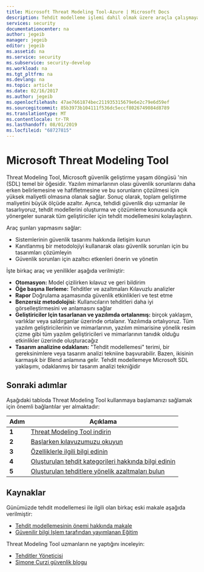 ```yaml
---
title: Microsoft Threat Modeling Tool-Azure | Microsoft Docs
description: Tehdit modelleme işlemi dahil olmak üzere araçla çalışmaya başlama hakkında bilgi içeren Microsoft Threat Modeling Tool ana sayfası
services: security
documentationcenter: na
author: jegeib
manager: jegeib
editor: jegeib
ms.assetid: na
ms.service: security
ms.subservice: security-develop
ms.workload: na
ms.tgt_pltfrm: na
ms.devlang: na
ms.topic: article
ms.date: 02/16/2017
ms.author: jegeib
ms.openlocfilehash: 47ae7661874bec211935315679e6e2c79e6d59ef
ms.sourcegitcommit: 85b3973b104111f536dc5eccf8026749084d8789
ms.translationtype: MT
ms.contentlocale: tr-TR
ms.lasthandoff: 08/01/2019
ms.locfileid: "68727815"
---
```

# <a name="microsoft-threat-modeling-tool"></a>Microsoft Threat Modeling Tool

Threat Modeling Tool, Microsoft güvenlik geliştirme yaşam döngüsü 'nin (SDL) temel bir öğesidir. Yazılım mimarlarının olası güvenlik sorunlarını daha erken belirlemesine ve hafifletmesine ve bu sorunların çözülmesi için yüksek maliyetli olmasına olanak sağlar. Sonuç olarak, toplam geliştirme maliyetini büyük ölçüde azaltır. Ayrıca, tehdidi güvenlik dışı uzmanlar ile tasarlıyoruz, tehdit modellerini oluşturma ve çözümleme konusunda açık yönergeler sunarak tüm geliştiriciler için tehdit modellemesini kolaylaştırın. 

Araç şunları yapmasını sağlar:

* Sistemlerinin güvenlik tasarımı hakkında iletişim kurun
* Kanıtlanmış bir metodolojiyi kullanarak olası güvenlik sorunları için bu tasarımları çözümleyin
* Güvenlik sorunları için azaltıcı etkenleri önerin ve yönetin

İşte birkaç araç ve yenilikler aşağıda verilmiştir:

* **Otomasyon:** Model çizilirken kılavuz ve geri bildirim
* **Öğe başına Ilerleme:** Tehditler ve azaltmaları Kılavuzlu analizler
* **Rapor** Doğrulama aşamasında güvenlik etkinlikleri ve test etme
* **Benzersiz metodolojisi:** Kullanıcıların tehditleri daha iyi görselleştirmesini ve anlamasını sağlar
* **Geliştiriciler Için tasarlanan ve yazılımda ortalanmış:** birçok yaklaşım, varlıklar veya saldırganlar üzerinde ortalanır. Yazılımda ortalıyoruz. Tüm yazılım geliştiricilerinin ve mimarlarının, yazılım mimarisine yönelik resim çizme gibi tüm yazılım geliştiricileri ve mimarlarının tanıdık olduğu etkinlikler üzerinde oluşturacağız
* **Tasarım analizine odaklanın:** "Tehdit modellemesi" terimi, bir gereksinimlere veya tasarım analizi tekniine başvurabilir. Bazen, ikisinin karmaşık bir Blend anlamına gelir. Tehdit modellemeye Microsoft SDL yaklaşımı, odaklanmış bir tasarım analizi tekniğidir

## <a name="next-steps"></a>Sonraki adımlar

Aşağıdaki tabloda Threat Modeling Tool kullanmaya başlamanızı sağlamak için önemli bağlantılar yer almaktadır:

| Adım  | Açıklama                                                                                   |
| ----- | --------------------------------------------------------------------------------------------- |
| **1** | [Threat Modeling Tool indirin](https://aka.ms/threatmodelingtool)                                |
| **2** | [Başlarken kılavuzumuzu okuyun](threat-modeling-tool-getting-started.md)    |
| **3** | [Özelliklerle ilgili bilgi edinin](threat-modeling-tool-feature-overview.md)   |
| **4** | [Oluşturulan tehdit kategorileri hakkında bilgi edinin](threat-modeling-tool-threats.md)   |
| **5** | [Oluşturulan tehditlere yönelik azaltmaları bulun](threat-modeling-tool-mitigations.md) |

## <a name="resources"></a>Kaynaklar

Günümüzde tehdit modellemesi ile ilgili olan birkaç eski makale aşağıda verilmiştir:

* [Tehdit modellemesinin önemi hakkında makale](https://msdn.microsoft.com/magazine/dd347831.aspx)
* [Güvenilir bilgi Işlem tarafından yayımlanan Eğitim](https://www.microsoft.com/download/details.aspx?id=16420)

Threat Modeling Tool uzmanların ne yaptığını inceleyin:

* [Tehditler Yöneticisi](https://simoneonsecurity.com/threatsmanagersetup-v1-5-10/)
* [Simone Curzi güvenlik blogu](https://simoneonsecurity.com/)

